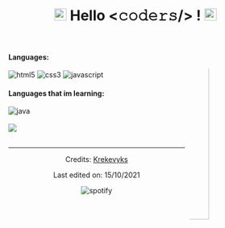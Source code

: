<h1 align="center"><img src="https://github.com/JayantGoel001/JayantGoel001/blob/master/GIF/Earth.gif" width="24px" style="max-width:100%;"> Hello &lt;𝚌𝚘𝚍𝚎𝚛𝚜/&gt; ! <img src="https://raw.githubusercontent.com/iampavangandhi/iampavangandhi/master/gifs/Hi.gif" width="24px"></h1>
<br/>
<img src="https://c.tenor.com/myPHsReL2YIAAAAd/hacker.gif" width="30%" align="right" alt="Github" style="border-radius:50%"/>
<div align="left">
<h4>Languages:</h4>
<img src="https://img.shields.io/badge/html5-F16529?style=for-the-badge&logo=html5&logoColor=white" alt="html5"/> 
<img src="https://img.shields.io/badge/Css3-3C99DC?style=for-the-badge&logo=css3&logoColor=white" alt="css3"/>
<img src="https://img.shields.io/badge/javascript-F0DB4F?style=for-the-badge&logo=javascript&logoColor=white" alt="javascript"/>
<h4>Languages that im learning:</h4>
<img src="https://img.shields.io/badge/java-f89820?style=for-the-badge&logo=java&logoColor=white" alt="java"/>
</div>
<br/>
<div align="left"> <img src="https://github-readme-stats.vercel.app/api?username=Krekevyks&layout=compact&amp;show_icons=true&amp;title_color=73d8BC&amp;text_color=cccccc&amp;bg_color=00000000&amp;hide_border=true&amp;icon_color=73d8bc&amp;hide_title=true&amp;count_private=true" style="max-width:100%;"/>
</div>
<div align="center">
<br/>
  
------
Credits: [Krekevyks](https://github.com/krekevyks)

Last edited on: 15/10/2021
  
  <img align="center"
    src="https://spotify-github-profile.vercel.app/api/view?uid=21nw4lsqbjqdrvj7grtvmenuy&cover_image=true&theme=novatorem&bar_color=73d8bc&bar_color_cover=false"
    alt="spotify" />

